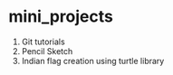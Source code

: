 # mini_projects

  1. Git tutorials 
  2. Pencil Sketch
  3. Indian flag creation using turtle library
